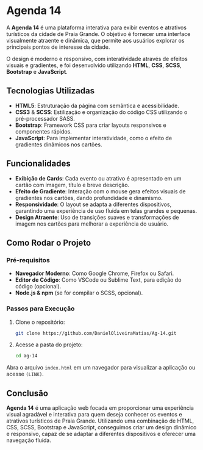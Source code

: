 # Agenda 14

A **Agenda 14** é uma plataforma interativa para exibir eventos e atrativos turísticos da cidade de Praia Grande. O objetivo é fornecer uma interface visualmente atraente e dinâmica, que permite aos usuários explorar os principais pontos de interesse da cidade.

O design é moderno e responsivo, com interatividade através de efeitos visuais e gradientes, e foi desenvolvido utilizando **HTML**, **CSS**, **SCSS**, **Bootstrap** e **JavaScript**.

## Tecnologias Utilizadas

- **HTML5**: Estruturação da página com semântica e acessibilidade.
- **CSS3** & **SCSS**: Estilização e organização do código CSS utilizando o pré-processador SASS.
- **Bootstrap**: Framework CSS para criar layouts responsivos e componentes rápidos.
- **JavaScript**: Para implementar interatividade, como o efeito de gradientes dinâmicos nos cartões.

## Funcionalidades

- **Exibição de Cards**: Cada evento ou atrativo é apresentado em um cartão com imagem, título e breve descrição.
- **Efeito de Gradiente**: Interação com o mouse gera efeitos visuais de gradientes nos cartões, dando profundidade e dinamismo.
- **Responsividade**: O layout se adapta a diferentes dispositivos, garantindo uma experiência de uso fluída em telas grandes e pequenas.
- **Design Atraente**: Uso de transições suaves e transformações de imagem nos cartões para melhorar a experiência do usuário.

## Como Rodar o Projeto

### Pré-requisitos

- **Navegador Moderno**: Como Google Chrome, Firefox ou Safari.
- **Editor de Código**: Como VSCode ou Sublime Text, para edição do código (opcional).
- **Node.js & npm** (se for compilar o SCSS, opcional).

### Passos para Execução

1. Clone o repositório:
    ```bash
    git clone https://github.com/DanielOliveiraMatias/Ag-14.git
    ```
2. Acesse a pasta do projeto:

    ```bash
    cd ag-14
    ```

Abra o arquivo `index.html` em um navegador para visualizar a aplicação ou acesse `(LINK)`.

## Conclusão
**Agenda 14** é uma aplicação web focada em proporcionar uma experiência visual agradável e interativa para quem deseja conhecer os eventos e atrativos turísticos de Praia Grande. Utilizando uma combinação de HTML, CSS, SCSS, Bootstrap e JavaScript, conseguimos criar um design dinâmico e responsivo, capaz de se adaptar a diferentes dispositivos e oferecer uma navegação fluída.

